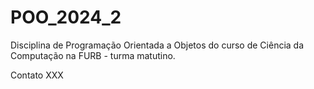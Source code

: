 # POO_2024_2
Disciplina de Programação Orientada a Objetos do curso de Ciência da Computação na FURB - turma matutino.

Contato XXX
